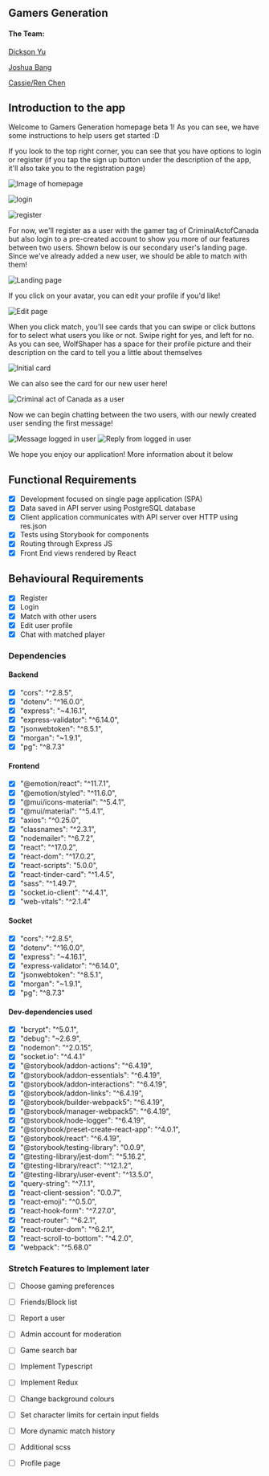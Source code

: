 ## Gamers Generation

#### The Team:

[Dickson Yu](https://github.com/dicyu)

[Joshua Bang](https://github.com/bybang)

[Cassie/Ren Chen](https://github.com/ShurenKai)

## Introduction to the app

Welcome to Gamers Generation homepage beta 1! As you can see, we have some instructions to help users get started :D

If you look to the top right corner, you can see that you have options to login or register (if you tap the sign up button under the description of the app, it'll also take you to the registration page)

![Image of homepage](https://github.com/dicyu/Gamers-Generation---LHL-Finals/blob/main/gamers-generation/public/homepage.png?raw=true)

![login](https://github.com/dicyu/Gamers-Generation---LHL-Finals/blob/main/gamers-generation/public/loginpage.png?raw=true)

![register](https://github.com/dicyu/Gamers-Generation---LHL-Finals/blob/main/gamers-generation/public/registration.png?raw=true)

For now, we'll register as a user with the gamer tag of CriminalActofCanada but also login to a pre-created account to show you more of our features between two users. Shown below is our secondary user's landing page. Since we've already added a new user, we should be able to match with them!

![Landing page](https://github.com/dicyu/Gamers-Generation---LHL-Finals/blob/main/gamers-generation/public/langingpage.png?raw=true)

If you click on your avatar, you can edit your profile if you'd like!

![Edit page](https://github.com/dicyu/Gamers-Generation---LHL-Finals/blob/main/gamers-generation/public/editprofile.png?raw=true)

When you click match, you'll see cards that you can swipe or click buttons for to select what users you like or not. Swipe right for yes, and left for no. As you can see, WolfShaper has a space for their profile picture and their description on the card to tell you a little about themselves

![Initial card](https://github.com/dicyu/Gamers-Generation---LHL-Finals/blob/main/gamers-generation/public/matchCard.png?raw=true)

We can also see the card for our new user here!

![Criminal act of Canada as a user](https://github.com/dicyu/Gamers-Generation---LHL-Finals/blob/main/gamers-generation/public/cardfornewuser.png?raw=true)


Now we can begin chatting between the two users, with our newly created user sending the first message!

![Message logged in user](https://github.com/dicyu/Gamers-Generation---LHL-Finals/blob/main/gamers-generation/public/chat1.png?raw=true)
![Reply from logged in user](https://github.com/dicyu/Gamers-Generation---LHL-Finals/blob/main/gamers-generation/public/chat2.png?raw=true)

We hope you enjoy our application! More information about it below

## Functional Requirements

- [x] Development focused on single page application (SPA)
- [x] Data saved in API server using PostgreSQL database
- [x] Client application communicates with API server over HTTP using res.json
- [x] Tests using Storybook for components
- [x] Routing through Express JS
- [x] Front End views rendered by React

## Behavioural Requirements

- [x] Register
- [x] Login
- [x] Match with other users
- [x] Edit user profile
- [x] Chat with matched player

### Dependencies

#### Backend

- [x] "cors": "^2.8.5",
- [x] "dotenv": "^16.0.0",
- [x] "express": "~4.16.1",
- [x] "express-validator": "^6.14.0",
- [x] "jsonwebtoken": "^8.5.1",
- [x] "morgan": "~1.9.1",
- [x] "pg": "^8.7.3"

#### Frontend 

- [x] "@emotion/react": "^11.7.1",
- [x] "@emotion/styled": "^11.6.0",
- [x] "@mui/icons-material": "^5.4.1",
- [x] "@mui/material": "^5.4.1",
- [x] "axios": "^0.25.0",
- [x] "classnames": "^2.3.1",
- [x] "nodemailer": "^6.7.2",
- [x] "react": "^17.0.2",
- [x] "react-dom": "^17.0.2",
- [x] "react-scripts": "5.0.0",
- [x] "react-tinder-card": "^1.4.5",
- [x] "sass": "^1.49.7",
- [x] "socket.io-client": "^4.4.1",
- [x] "web-vitals": "^2.1.4"

#### Socket

- [x] "cors": "^2.8.5",
- [x] "dotenv": "^16.0.0",
- [x] "express": "~4.16.1",
- [x] "express-validator": "^6.14.0",
- [x] "jsonwebtoken": "^8.5.1",
- [x] "morgan": "~1.9.1",
- [x] "pg": "^8.7.3"

#### Dev-dependencies used

- [x] "bcrypt": "^5.0.1",
- [x] "debug": "~2.6.9",
- [x] "nodemon": "^2.0.15",
- [x] "socket.io": "^4.4.1"
- [x] "@storybook/addon-actions": "^6.4.19",
- [x] "@storybook/addon-essentials": "^6.4.19",
- [x] "@storybook/addon-interactions": "^6.4.19",
- [x] "@storybook/addon-links": "^6.4.19",
- [x] "@storybook/builder-webpack5": "^6.4.19",
- [x] "@storybook/manager-webpack5": "^6.4.19",
- [x] "@storybook/node-logger": "^6.4.19",
- [x] "@storybook/preset-create-react-app": "^4.0.1",
- [x] "@storybook/react": "^6.4.19",
- [x] "@storybook/testing-library": "0.0.9",
- [x] "@testing-library/jest-dom": "^5.16.2",
- [x] "@testing-library/react": "^12.1.2",
- [x] "@testing-library/user-event": "^13.5.0",
- [x] "query-string": "^7.1.1",
- [x] "react-client-session": "0.0.7",
- [x] "react-emoji": "^0.5.0",
- [x] "react-hook-form": "^7.27.0",
- [x] "react-router": "^6.2.1",
- [x] "react-router-dom": "^6.2.1",
- [x] "react-scroll-to-bottom": "^4.2.0",
- [x] "webpack": "^5.68.0"

### Stretch Features to Implement later
- [ ] Choose gaming preferences
- [ ] Friends/Block list
- [ ] Report a user
- [ ] Admin account for moderation
- [ ] Game search bar
- [ ] Implement Typescript
- [ ] Implement Redux
- [ ] Change background colours
- [ ] Set character limits for certain input fields
- [ ] More dynamic match history
- [ ] Additional scss
- [ ] Profile page





